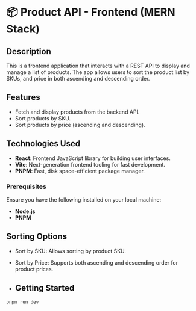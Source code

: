 # 📦 Product API - Frontend (MERN Stack)

## Description
This is a frontend application that interacts with a REST API to display and manage a list of products. The app allows users to sort the product list by SKUs, and price in both ascending and descending order.

## Features
- Fetch and display products from the backend API.
- Sort products by SKU.
- Sort products by price (ascending and descending).

## Technologies Used
- **React**: Frontend JavaScript library for building user interfaces.
- **Vite**: Next-generation frontend tooling for fast development.
- **PNPM**: Fast, disk space-efficient package manager.

### Prerequisites
Ensure you have the following installed on your local machine:
- **Node.js**
- **PNPM**

## Sorting Options
- Sort by SKU: Allows sorting by product SKU.
- Sort by Price: Supports both ascending and descending order for product prices.

- ## Getting Started
```bash
pnpm run dev